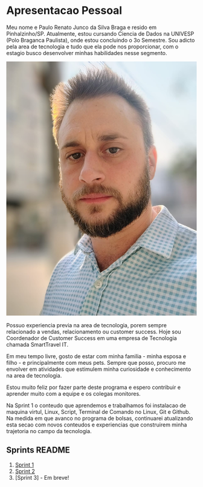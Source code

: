 # Apresentacao Pessoal

Meu nome e Paulo Renato Junco da Silva Braga e resido em Pinhalzinho/SP. Atualmente, estou cursando Ciencia de Dados na UNIVESP (Polo Braganca Paulista), onde estou concluindo o 3o Semestre. Sou adicto pela area de tecnologia e tudo que ela pode nos proporcionar, com o estagio busco desenvolver minhas habilidades nesse segmento.

![Link para minha foto](https://github.com/paulorenatojsb/general/blob/main/photo%20eu.jpg)

Possuo experiencia previa na area de tecnologia, porem sempre relacionado a vendas, relacionamento ou customer success. Hoje sou Coordenador de Customer Success em uma empresa de Tecnologia chamada SmartTravel IT. 

Em meu tempo livre, gosto de estar com minha familia - minha esposa e filho - e principalmente com meus pets. Sempre que posso, procuro me envolver em atividades que estimulem minha curiosidade e conhecimento na area de tecnologia.

Estou muito feliz por fazer parte deste programa e espero contribuir e aprender muito com a equipe e os colegas monitores.

Na Sprint 1 o conteudo que aprendemos e trabalhamos foi instalacao de maquina virtul, Linux, Script, Terminal de Comando no Linux, Git e Github. Na medida em que avanco no programa de bolsas, continuarei atualizando esta secao com novos conteudos e experiencias que construirem minha trajetoria no campo da tecnologia.

## Sprints README

1. [Sprint 1](https://github.com/paulorenatojsb/CompassAcademy/blob/main/Sprint%2001/README.md)
2. [Sprint 2](https://github.com/paulorenatojsb/CompassAcademy/blob/main/Sprint%2002/README.MD)
3. [Sprint 3] - Em breve!